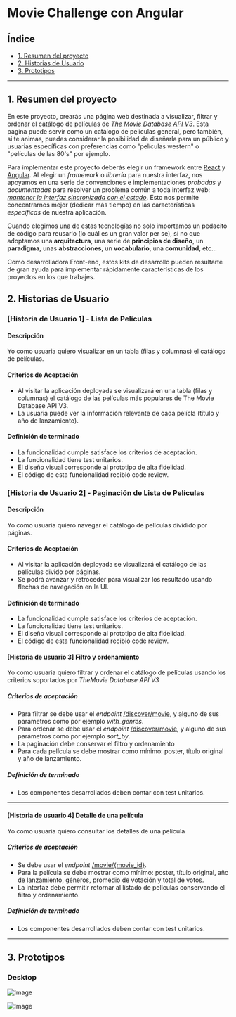 # Movie Challenge con Angular

## Índice

- [1. Resumen del proyecto](#1-resumen-del-proyecto)
- [2. Historias de Usuario](#2-historias-de-usuario)
- [3. Prototipos](#3-prototipos)

---

## 1. Resumen del proyecto

En este proyecto, crearás una página web destinada a visualizar, filtrar y
ordenar el catálogo de películas de
[_The Movie Database API V3_](https://developer.themoviedb.org/docs).
Esta página puede servir como un catálogo de
películas general, pero también, si te animas,
puedes considerar la posibilidad de diseñarla
para un público y usuarias específicas
con preferencias como "películas western"
o "películas de las 80's" por ejemplo.

Para implementar este proyecto deberás elegir un framework entre
[React](https://reactjs.org/) y [Angular](https://angular.io/).
Al elegir un _framework_ o _librería_ para nuestra interfaz, nos apoyamos en una
serie de convenciones e implementaciones _probadas_ y _documentadas_ para
resolver un problema común a toda interfaz web:
[_mantener la interfaz sincronizada con el estado_](https://medium.com/dailyjs/the-deepest-reason-why-modern-javascript-frameworks-exist-933b86ebc445).
Esto nos permite concentrarnos mejor (dedicar más tiempo) en las
características _específicas_ de nuestra aplicación.

Cuando elegimos una de estas tecnologías no solo importamos un pedacito de
código para reusarlo (lo cuál es un gran valor per se), si no que adoptamos una
**arquitectura**, una serie de **principios de diseño**, un **paradigma**, unas
**abstracciones**, un **vocabulario**, una **comunidad**, etc...

Como desarrolladora Front-end, estos kits de desarrollo pueden resultarte
de gran ayuda para implementar rápidamente características de los proyectos en
los que trabajes.

## 2. Historias de Usuario

### [Historia de Usuario 1] - Lista de Películas

#### Descripción

Yo como usuaria quiero visualizar en un tabla (filas y columnas) el catálogo de películas.

#### Criterios de Aceptación

- Al visitar la aplicación deployada se visualizará en una tabla (filas y columnas) el catálogo de las películas más populares de The Movie Database API V3.
- La usuaria puede ver la información relevante de cada pelícla (título y año de lanzamiento).

#### Definición de terminado

- La funcionalidad cumple satisface los criterios de aceptación.
- La funcionalidad tiene test unitarios.
- El diseño visual corresponde al prototipo de alta fidelidad.
- El código de esta funcionalidad recibió code review.

### [Historia de Usuario 2] - Paginación de Lista de Películas

#### Descripción

Yo como usuaria quiero navegar el catálogo de películas dividido por páginas.

#### Criterios de Aceptación

- Al visitar la aplicación deployada se visualizará el catálogo de las películas divido por páginas.
- Se podrá avanzar y retroceder para visualizar los resultado usando flechas de navegación en la UI.

#### Definición de terminado

- La funcionalidad cumple satisface los criterios de aceptación.
- La funcionalidad tiene test unitarios.
- El diseño visual corresponde al prototipo de alta fidelidad.
- El código de esta funcionalidad recibió code review.

#### [Historia de usuario 3] Filtro y ordenamiento

Yo como usuaria quiero filtrar y ordenar el catálogo de películas usando
los criterios soportados por _TheMovie Database API V3_

##### Criterios de aceptación

- Para filtrar se debe usar el _endpoint_
  [/discover/movie](https://developer.themoviedb.org/reference/discover-movie),
  y alguno de sus parámetros como por ejemplo _with_genres_.
- Para ordenar se debe usar el _endpoint_
  [/discover/movie](https://developer.themoviedb.org/reference/discover-movie),
  y alguno de sus parámetros como por ejemplo _sort_by_.
- La paginación debe conservar el filtro y ordenamiento
- Para cada película se debe mostrar como mínimo:
  poster, título original y año de lanzamiento.

##### Definición de terminado

- Los componentes desarrollados deben contar con test unitarios.

---

#### [Historia de usuario 4] Detalle de una película

Yo como usuaria quiero consultar los detalles de una película

##### Criterios de aceptación

- Se debe usar el _endpoint_
  [/movie/{movie_id}](https://developer.themoviedb.org/reference/movie-details).
- Para la película se debe mostrar como mínimo: poster, título original,
  año de lanzamiento, géneros, promedio de votación y total de votos.
- La interfaz debe permitir retornar al listado de películas conservando
  el filtro y ordenamiento.

##### Definición de terminado

- Los componentes desarrollados deben contar con test unitarios.

---

## 3. Prototipos

### Desktop

![Image](https://github.com/suckak/movie-challenge-angular/assets/5282075/49453f0a-e23e-4d9c-8b3a-f2d2b8aa9979)

![Image](https://github.com/suckak/movie-challenge-angular/assets/5282075/9b251220-4b52-42ee-b81f-62c615a59478)
